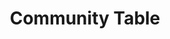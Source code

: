 ---
pid: lla55
title: Community Table
location_transcription: 1010 Ellsworth St. (St. Maron Church Area)
coordinates: "[-75.160472388266, 39.9354901]"
zipcode: '19050'
gen_neighborhood: 
neighborhood: 
outside_phl: 'Lansdowne PA '
age: '22'
age_range: 20-29
instagram: 
image_file_name: lla_55.jpg
proposal_transcription: A type of communal table/potluck where the people in the community
  make food and spend time together and share their cultures. (This area has a Lebanese
  population, as well as many other cultures). I love how there are families who have
  lived in the area for many generations.
topic: Brotherly Love,Immigration,Inclusivity,Unity
topic_summary: 0, 0, 0, 0, 0
type: Interactive,Space
keywords_other: 
credit: Genevieve Naklicki
image_labels: |-
  It's a place where the potluck could go on for a dew times by the members in the community.
  -grape leaves -shish kebabs -lamb -baklava
twitter: 
facebook: 
permalink: "/monuments/lla55/"
layout: item-page
---